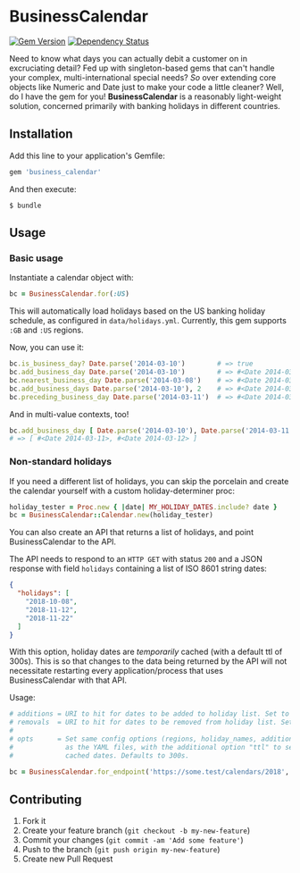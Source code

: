 # BusinessCalendar

[![Gem Version](https://badge.fury.io/rb/business_calendar.svg)](https://rubygems.org/gems/business_calendar)
[![Dependency Status](https://gemnasium.com/enova/business_calendar.svg)](https://gemnasium.com/enova/business_calendar)

Need to know what days you can actually debit a customer on in excruciating detail? Fed up with singleton-based gems 
that can't handle your complex, multi-international special needs? *So* over extending core objects like Numeric
and Date just to make your code a little cleaner? Well, do I have the gem for you! **BusinessCalendar** is a
reasonably light-weight solution, concerned primarily with banking holidays in different countries.

## Installation

Add this line to your application's Gemfile:

```ruby
gem 'business_calendar'
```

And then execute:

    $ bundle

## Usage

### Basic usage

Instantiate a calendar object with:

```ruby
bc = BusinessCalendar.for(:US)
```

This will automatically load holidays based on the US banking holiday schedule, as configured in `data/holidays.yml`. 
Currently, this gem supports `:GB` and `:US` regions.

Now, you can use it:

```ruby
bc.is_business_day? Date.parse('2014-03-10')        # => true
bc.add_business_day Date.parse('2014-03-10')        # => #<Date 2014-03-11>
bc.nearest_business_day Date.parse('2014-03-08')    # => #<Date 2014-03-10>
bc.add_business_days Date.parse('2014-03-10'), 2    # => #<Date 2014-03-12>
bc.preceding_business_day Date.parse('2014-03-11')  # => #<Date 2014-03-10>
```

And in multi-value contexts, too!

```ruby
bc.add_business_day [ Date.parse('2014-03-10'), Date.parse('2014-03-11') ]
# => [ #<Date 2014-03-11>, #<Date 2014-03-12> ]
```

### Non-standard holidays

If you need a different list of holidays, you can skip the porcelain and create the calendar yourself with a custom holiday-determiner proc:

```ruby
holiday_tester = Proc.new { |date| MY_HOLIDAY_DATES.include? date }
bc = BusinessCalendar::Calendar.new(holiday_tester)
```

You can also create an API that returns a list of holidays, and point BusinessCalendar to the API.

The API needs to respond to an `HTTP GET` with status `200` and a JSON response with field `holidays` containing a list of ISO 8601 string dates:

```json
{
  "holidays": [
    "2018-10-08",
    "2018-11-12",
    "2018-11-22"
  ]
}
```

With this option, holiday dates are *temporarily* cached (with a default ttl of 300s). This is so that changes to the data being returned by the API will not necessitate restarting every application/process that uses BusinessCalendar with that API.

Usage:

```ruby
# additions = URI to hit for dates to be added to holiday list. Set to nil if none
# removals  = URI to hit for dates to be removed from holiday list. Set to nil if none
#
# opts      = Set same config options (regions, holiday_names, additions_only)
#             as the YAML files, with the additional option "ttl" to set ttl on
#             cached dates. Defaults to 300s.

bc = BusinessCalendar.for_endpoint('https://some.test/calendars/2018', 'https://some.test/calendars/2018_removals')
```

## Contributing

1. Fork it
2. Create your feature branch (`git checkout -b my-new-feature`)
3. Commit your changes (`git commit -am 'Add some feature'`)
4. Push to the branch (`git push origin my-new-feature`)
5. Create new Pull Request
